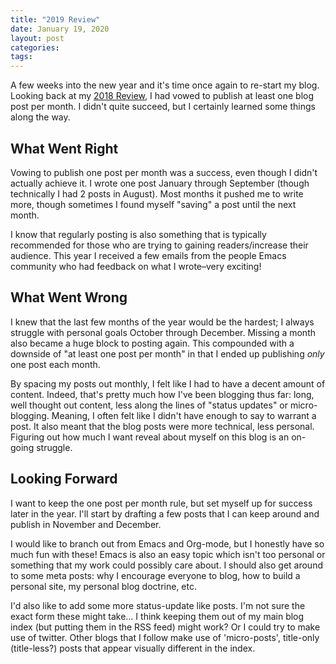 ```yaml
---
title: "2019 Review"
date: January 19, 2020
layout: post
categories:
tags:
---
```


A few weeks into the new year and it's time once again to re-start my blog.
Looking back at my [2018 Review](https://www.gonsie.com/blorg/2018-review.html), I had vowed to publish at least one blog post per month.
I didn't quite succeed, but I certainly learned some things along the way.

## What Went Right

Vowing to publish one post per month was a success, even though I didn't actually achieve it.
I wrote one post January through September (though technically I had 2 posts in August).
Most months it pushed me to write more, though sometimes I found myself "saving" a post until the next month.

I know that regularly posting is also something that is typically recommended for those who are trying to gaining readers/increase their audience.
This year I received a few emails from the people Emacs community who had feedback on what I wrote&#x2013;very exciting!


## What Went Wrong

I knew that the last few months of the year would be the hardest; I always struggle with personal goals October through December.
Missing a month also became a huge block to posting again.
This compounded with a downside of "at least one post per month" in that I ended up publishing *only* one post each month.

By spacing my posts out monthly, I felt like I had to have a decent amount of content.
Indeed, that's pretty much how I've been blogging thus far: long, well thought out content, less along the lines of "status updates" or micro-blogging.
Meaning, I often felt like I didn't have enough to say to warrant a post.
It also meant that the blog posts were more technical, less personal.
Figuring out how much I want reveal about myself on this blog is an on-going struggle.


## Looking Forward

I want to keep the one post per month rule, but set myself up for success later in the year.
I'll start by drafting a few posts that I can keep around and publish in November and December.

I would like to branch out from Emacs and Org-mode, but I honestly have so much fun with these!
Emacs is also an easy topic which isn't too personal or something that my work could possibly care about.
I should also get around to some meta posts: why I encourage everyone to blog, how to build a personal site, my personal blog doctrine, etc.

I'd also like to add some more status-update like posts.
I'm not sure the exact form these might take&#x2026; I think keeping them out of my main blog index (but putting them in the RSS feed) might work?
Or I could try to make use of twitter.
Other blogs that I follow make use of 'micro-posts', title-only (title-less?) posts that appear visually different in the index.

